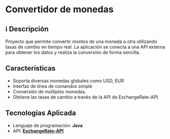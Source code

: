 # Convertidor de monedas

## ℹ️ Descripción
Proyecto que permite convertir montos de una moneda a otra 
utilizando tasas de cambio en tiempo real. La aplicación se conecta a una API externa 
para obtener los datos y realiza la conversión de forma sencilla.


## Características
- Soporta diversas monedas globales como USD, EUR
- Interfaz de línea de comandos simple
- Conversión de múltiples monedas.
- Obtiene las tasas de cambio a través de la API de ExchangeRate-API.

## Tecnologías Aplicada 
- Lenguaje de programación: **Java**
- API: **[ExchangeRate-API](https://www.exchangerate-api.com/)**
